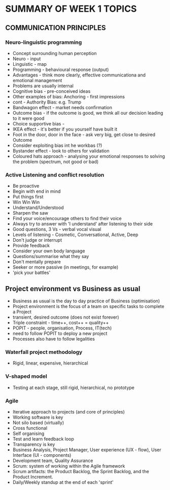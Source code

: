 # SUMMARY OF WEEK 1 TOPICS

## COMMUNICATION PRINCIPLES

### Neuro-linguistic programming
- Concept surrounding human perception
- Neuro - input
- Linguistic - map
- Programming - behavioural response (output)
- Advantages - think more clearly, effective communicationa and emotional management
- Problems are usually internal
- Cognitive bias - pre-conceived ideas
- Other examples of bias: Anchoring - first impressions
- cont - Authority Bias: e.g. Trump
- Bandwagon effect - market needs confirmation
- Outcome bias - if the outcome is good, we think all our decision leading to it were good
- Choice supportive bias -
- IKEA effect - it's better if you yourself have built it
- Foot in the door, door in the face - ask very big, get close to desired Outcome
- Consider exploiting bias int he workbas (?)
- Bystander effect - look to others for validation
- Coloured hats approach - analysing your emotional responses to solving the problem (spectrum, not good or bad)

### Active Listening and conflict resolution
- Be proactive
- Begin with end in mind
- Put things first
- Win Win Win
- Understand/Understood
- Sharpen the saw
- Find your voice/encourage others to find their voice
- Always try to answer with 'I understand' after listening to their side
- Good questions, 3 Vs - verbal vocal visual
- Levels of listening - Cosmetic, Conversational, Active, Deep
- Don't judge or interrupt
- Provide feedback
- Consider your own body language
- Questions/summarise what they say
- Don't mentally prepare
- Seeker or more passive (in meetings, for example)
- 'pick your battles'

## Project environment vs Business as usual
- Business as usual is the day to day practice of Business (optimisation)
- Project environment is the focus of a team on specific tasks to complete a Project
- transient, desired outcome (does not exist forever)
- Triple constraint - time++, cost++ = quality++
- POPIT - people, organisation, Process, IT(tech)
- need to follow POPIT to deploy a new project
- Processes also have to follow legalities

### Waterfall project methodology
- Rigid, linear, expensive, hierarchical

### V-shaped model
- Testing at each stage, still rigid, hierarchical, no prototype

### Agile
- Iterative approach to projects (and core of principles)
- Working software is key
- Not silo based (virtually)
- Cross functional
- Self organising
- Test and learn feedback loop
- Transparency is key
- Business Analysis, Project Manager, User experience (UX - flow), User Interface (UI - components)
- Development team, Quality Assurance
- Scrum: system of working within the Agile framework
- Scrum artifacts: the Product Backlog, the Sprint Backlog, and the Product Increment.
- Daily/Weekly standup at the end of each 'sprint'
